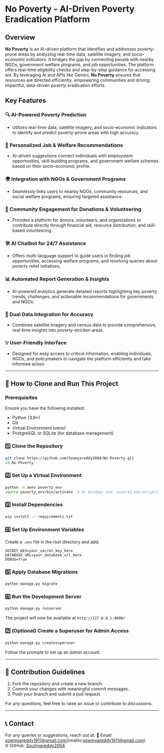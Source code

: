 # No Poverty - AI-Driven Poverty Eradication Platform

## Overview
**No Poverty** is an AI-driven platform that identifies and addresses poverty-prone areas by analyzing real-time data, satellite imagery, and socio-economic indicators. It bridges the gap by connecting people with nearby NGOs, government welfare programs, and job opportunities. The platform offers real-time eligibility checks and step-by-step guidance for accessing aid. By leveraging AI and APIs like Gemini, **No Poverty** ensures that resources are directed efficiently, empowering communities and driving impactful, data-driven poverty eradication efforts.

## Key Features
### 🔍 AI-Powered Poverty Prediction
- Utilizes real-time data, satellite imagery, and socio-economic indicators to identify and predict poverty-prone areas with high accuracy.

### 🎯 Personalized Job & Welfare Recommendations
- AI-driven suggestions connect individuals with employment opportunities, skill-building programs, and government welfare schemes based on their socio-economic profile.

### 🌍 Integration with NGOs & Government Programs
- Seamlessly links users to nearby NGOs, community resources, and social welfare programs, ensuring targeted assistance.

### 🤝 Community Engagement for Donations & Volunteering
- Provides a platform for donors, volunteers, and organizations to contribute directly through financial aid, resource distribution, and skill-based volunteering.

### 🛠️ AI Chatbot for 24/7 Assistance
- Offers multi-language support to guide users in finding job opportunities, accessing welfare programs, and resolving queries about poverty relief initiatives.

### 📊 Automated Report Generation & Insights
- AI-powered analytics generate detailed reports highlighting key poverty trends, challenges, and actionable recommendations for governments and NGOs.

### 🔗 Dual Data Integration for Accuracy
- Combines satellite imagery and census data to provide comprehensive, real-time insights into poverty-stricken areas.

### 💡 User-Friendly Interface
- Designed for easy access to critical information, enabling individuals, NGOs, and policymakers to navigate the platform efficiently and take informed action.

---

## 🚀 How to Clone and Run This Project

### Prerequisites
Ensure you have the following installed:
- Python (3.8+)
- Git
- Virtual Environment (venv)
- PostgreSQL or SQLite (for database management)

### 1️⃣ Clone the Repository
```sh
git clone https://github.com/Soumyareddy2004/No-Poverty.git
cd No-Poverty
```

### 2️⃣ Set Up a Virtual Environment
```sh
python -m venv poverty_env
source poverty_env/bin/activate  # On Windows use: poverty_env\Scripts\activate
```

### 3️⃣ Install Dependencies
```sh
pip install -r requirements.txt
```

### 4️⃣ Set Up Environment Variables
Create a `.env` file in the root directory and add:
```env
SECRET_KEY=your_secret_key_here
DATABASE_URL=your_database_url_here
DEBUG=True
```

### 5️⃣ Apply Database Migrations
```sh
python manage.py migrate
```

### 6️⃣ Run the Development Server
```sh
python manage.py runserver
```

The project will now be available at `http://127.0.0.1:8000/`

### 7️⃣ (Optional) Create a Superuser for Admin Access
```sh
python manage.py createsuperuser
```
Follow the prompts to set up an admin account.

---

## 📢 Contribution Guidelines
1. Fork the repository and create a new branch.
2. Commit your changes with meaningful commit messages.
3. Push your branch and submit a pull request.

For any questions, feel free to raise an issue or contribute to discussions.

---

## 📞 Contact
For any queries or suggestions, reach out at:
📧 Email: sowmyareddy1911@gmail.com](mailto:sowmyareddy1911@gmail.com)  
🌐 GitHub: [Soumyareddy2004](https://github.com/Soumyareddy2004)

